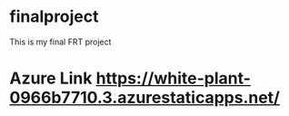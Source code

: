 # finalproject
This is my final FRT project 
# Azure Link https://white-plant-0966b7710.3.azurestaticapps.net/
